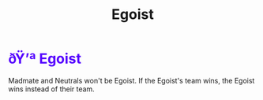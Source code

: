﻿---
lang: en-US
title: Egoist
prev: YouTuber
next: Lovers
---
# <font color=#5600ff>ðŸ’ª <b>Egoist</b></font> <Badge text="Miscellaneous" type="tip" vertical="middle"/>

Madmate and Neutrals won't be Egoist. If the Egoist's team wins, the Egoist wins instead of their team.